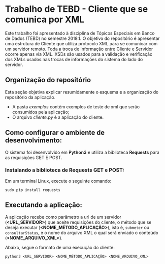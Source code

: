 # Trabalho de TEBD - Cliente que se comunica por XML 

Este trabalho foi apresentado à disciplina de Tópicos Especiais em Banco de Dados (TEBD) no semestre 2018.1.
O objetivo do repositório é apresentar uma estrutura de Cliente que utiliza protocolo XML para se comunicar com um servidor remoto. Toda a troca de informação entre Cliente e Servidor ocorre apenas via XML. XSDs são usados para a validação e verificação dos XMLs usados nas trocas de informações do sistema do lado do servidor.


## Organização do repositório

Esta seção objetiva explicar resumidamente o esquema e a organização do repositório da aplicação.

- A pasta *exemplos* contém exemplos de teste de xml que serão consumidos pela aplicação;
- O arquivo *cliente.py* é a aplicação do cliente. 




## Como configurar o ambiente de desenvolvimento:

O sistema foi desenvolvido em **Python3** e utiliza a biblioteca **Requests** para as requisições GET E POST.

### Instalando a biblioteca de Requests GET e POST:    

Em um terminal Linux, execute o seguinte comando:

    sudo pip install requests



## Executando a aplicação:


A aplicação recebe como parâmetro a url de um servidor (**<URL_SERVIDOR>**) que aceite requisições do cliente, o método que se deseja executar (**<NOME_MÉTODO_APLICAÇÃO>**), isto é, ```submeter``` ou ```consultarStatus```, e o nome do arquivo XML o qual será enviado o conteúdo (**<NOME_ARQUIVO_XML>**).

Abaixo, segue o formato de uma execução do cliente:

	python3 <URL_SERVIDOR> <NOME_MÉTODO_APLICAÇÃO> <NOME_ARQUIVO_XML>